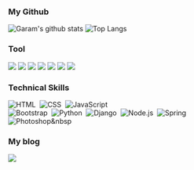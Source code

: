 ### My Github
![Garam's github stats](https://github-readme-stats.vercel.app/api?username=Lee-Ga-Ram&&show_icons=true&hide_border=true&count_private=true)
![Top Langs](https://github-readme-stats.vercel.app/api/top-langs/?username=Lee-Ga-Ram&&layout=compact&langs_count=81)

### Tool

<img src="https://img.shields.io/badge/VisualStudio-5C2D91?style=flat-square&logo=/VisualStudio&logoColor=white"/></a>
<img src="https://img.shields.io/badge/VisualStudioCode-007ACC?style=flat-square&logo=VisualStudioCode&logoColor=white"/></a>
<img src="https://img.shields.io/badge/EclipseIDE-2C2255?style=flat-square&logo=EclipseIDE&logoColor=white"/></a>
<img src="https://img.shields.io/badge/AndroidStudio-3DDC84?style=flat-square&logo=AndroidStudio&logoColor=white"/></a>
<img src="https://img.shields.io/badge/PyCharm-000000?style=flat-square&logo=PyCharm&logoColor=white"/></a>
<img src="https://img.shields.io/badge/WebStorm-000000?style=flat-square&logo=WebStorm&logoColor=white"/></a>
<img src="https://img.shields.io/badge/Atom-66595C?style=flat-square&logo=Atom&logoColor=white"/></a>

### Technical Skills
![HTML](https://img.shields.io/badge/-HTML-05122A?style=flat&logo=HTML5)&nbsp;
![CSS](https://img.shields.io/badge/-CSS-05122A?style=flat&logo=CSS3&logoColor=1572B6)&nbsp;
![JavaScript](https://img.shields.io/badge/-JavaScript-05122A?style=flat&logo=javascript)&nbsp;\
![Bootstrap](https://img.shields.io/badge/-Bootstrap-05122A?style=flat&logo=bootstrap&logoColor=563D7C)&nbsp;
![Python](https://img.shields.io/badge/-Python-05122A?style=flat&logo=python)&nbsp;
![Django](https://img.shields.io/badge/-Django-05122A?style=flat&logo=django&logoColor=092E20)&nbsp;
![Node.js](https://img.shields.io/badge/-Node.js-05122A?style=flat&logo=node.js)&nbsp;
![Spring](https://img.shields.io/badge/-Spring-05122A?style=flat&logo=spring)&nbsp;\
![Photoshop](https://img.shields.io/badge/-Photoshop-05122A?style=flat&logo=rstudio)&nbsp

### My blog
<a href="https://ga-ram.tistory.com/"><img src="https://img.shields.io/badge/Tistory-black?style=for-the-square&logo=dev.to&logoColor=white"></a>
